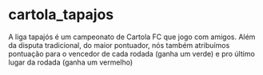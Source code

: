 # cartola_tapajos
A liga tapajós é um campeonato de Cartola FC que jogo com amigos. Além da disputa tradicional, do maior pontuador, nós também atribuímos pontuação para o vencedor de cada rodada (ganha um verde) e pro último lugar da rodada (ganha um vermelho)
